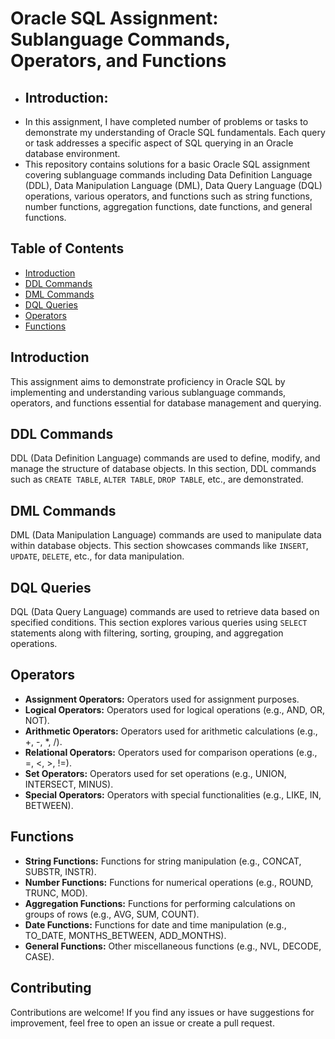 # Oracle SQL Assignment: Sublanguage Commands, Operators, and Functions

* ## Introduction:
* In this assignment, I have completed number of problems or tasks to demonstrate my understanding of Oracle SQL fundamentals. Each query or task addresses a specific aspect of SQL querying in an Oracle database 
  environment.
* This repository contains solutions for a basic Oracle SQL assignment covering sublanguage commands including Data Definition Language (DDL), Data Manipulation Language (DML), Data Query Language (DQL)     
  operations, various operators, and functions such as string functions, number functions, aggregation functions, date functions, and general functions.

## Table of Contents

- [Introduction](#introduction)
- [DDL Commands](#ddl-commands)
- [DML Commands](#dml-commands)
- [DQL Queries](#dql-queries)
- [Operators](#operators)
- [Functions](#functions)


## Introduction

This assignment aims to demonstrate proficiency in Oracle SQL by implementing and understanding various sublanguage commands, operators, and functions essential for database management and querying.

## DDL Commands

DDL (Data Definition Language) commands are used to define, modify, and manage the structure of database objects. In this section, DDL commands such as `CREATE TABLE`, `ALTER TABLE`, `DROP TABLE`, etc., are demonstrated.

## DML Commands

DML (Data Manipulation Language) commands are used to manipulate data within database objects. This section showcases commands like `INSERT`, `UPDATE`, `DELETE`, etc., for data manipulation.

## DQL Queries

DQL (Data Query Language) commands are used to retrieve data based on specified conditions. This section explores various queries using `SELECT` statements along with filtering, sorting, grouping, and aggregation operations.

## Operators

- **Assignment Operators:** Operators used for assignment purposes.
- **Logical Operators:** Operators used for logical operations (e.g., AND, OR, NOT).
- **Arithmetic Operators:** Operators used for arithmetic calculations (e.g., +, -, *, /).
- **Relational Operators:** Operators used for comparison operations (e.g., =, <, >, !=).
- **Set Operators:** Operators used for set operations (e.g., UNION, INTERSECT, MINUS).
- **Special Operators:** Operators with special functionalities (e.g., LIKE, IN, BETWEEN).

## Functions

- **String Functions:** Functions for string manipulation (e.g., CONCAT, SUBSTR, INSTR).
- **Number Functions:** Functions for numerical operations (e.g., ROUND, TRUNC, MOD).
- **Aggregation Functions:** Functions for performing calculations on groups of rows (e.g., AVG, SUM, COUNT).
- **Date Functions:** Functions for date and time manipulation (e.g., TO_DATE, MONTHS_BETWEEN, ADD_MONTHS).
- **General Functions:** Other miscellaneous functions (e.g., NVL, DECODE, CASE).


## Contributing

Contributions are welcome! If you find any issues or have suggestions for improvement, feel free to open an issue or create a pull request.



